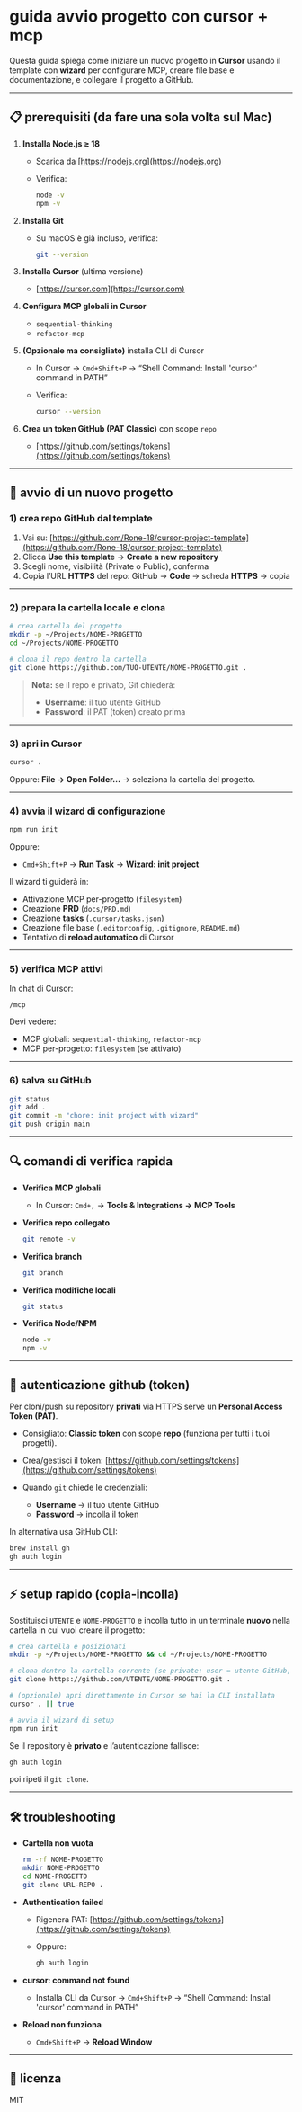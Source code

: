 # guida avvio progetto con cursor + mcp

Questa guida spiega come iniziare un nuovo progetto in **Cursor** usando il template con **wizard** per configurare MCP, creare file base e documentazione, e collegare il progetto a GitHub.

---

## 📋 prerequisiti (da fare una sola volta sul Mac)

1. **Installa Node.js ≥ 18**

   * Scarica da [https://nodejs.org](https://nodejs.org)
   * Verifica:

     ```bash
     node -v
     npm -v
     ```

2. **Installa Git**

   * Su macOS è già incluso, verifica:

     ```bash
     git --version
     ```

3. **Installa Cursor** (ultima versione)

   * [https://cursor.com](https://cursor.com)

4. **Configura MCP globali in Cursor**

   * `sequential-thinking`
   * `refactor-mcp`

5. **(Opzionale ma consigliato)** installa CLI di Cursor

   * In Cursor → `Cmd+Shift+P` → “Shell Command: Install 'cursor' command in PATH”
   * Verifica:

     ```bash
     cursor --version
     ```

6. **Crea un token GitHub (PAT Classic)** con scope `repo`

   * [https://github.com/settings/tokens](https://github.com/settings/tokens)

---

## 🚀 avvio di un nuovo progetto

### 1) crea repo GitHub dal template

1. Vai su: [https://github.com/Rone-18/cursor-project-template](https://github.com/Rone-18/cursor-project-template)
2. Clicca **Use this template** → **Create a new repository**
3. Scegli nome, visibilità (Private o Public), conferma
4. Copia l’URL **HTTPS** del repo:
   GitHub → **Code** → scheda **HTTPS** → copia

---

### 2) prepara la cartella locale e clona

```bash
# crea cartella del progetto
mkdir -p ~/Projects/NOME-PROGETTO
cd ~/Projects/NOME-PROGETTO

# clona il repo dentro la cartella
git clone https://github.com/TUO-UTENTE/NOME-PROGETTO.git .
```

> **Nota:** se il repo è privato, Git chiederà:
>
> * **Username**: il tuo utente GitHub
> * **Password**: il PAT (token) creato prima

---

### 3) apri in Cursor

```bash
cursor .
```

Oppure: **File → Open Folder…** → seleziona la cartella del progetto.

---

### 4) avvia il wizard di configurazione

```bash
npm run init
```

Oppure:

* `Cmd+Shift+P` → **Run Task** → **Wizard: init project**

Il wizard ti guiderà in:

* Attivazione MCP per-progetto (`filesystem`)
* Creazione **PRD** (`docs/PRD.md`)
* Creazione **tasks** (`.cursor/tasks.json`)
* Creazione file base (`.editorconfig`, `.gitignore`, `README.md`)
* Tentativo di **reload automatico** di Cursor

---

### 5) verifica MCP attivi

In chat di Cursor:

```
/mcp
```

Devi vedere:

* MCP globali: `sequential-thinking`, `refactor-mcp`
* MCP per-progetto: `filesystem` (se attivato)

---

### 6) salva su GitHub

```bash
git status
git add .
git commit -m "chore: init project with wizard"
git push origin main
```

---

## 🔍 comandi di verifica rapida

* **Verifica MCP globali**

  * In Cursor: `Cmd+,` → **Tools & Integrations → MCP Tools**
* **Verifica repo collegato**

  ```bash
  git remote -v
  ```
* **Verifica branch**

  ```bash
  git branch
  ```
* **Verifica modifiche locali**

  ```bash
  git status
  ```
* **Verifica Node/NPM**

  ```bash
  node -v
  npm -v
  ```

---

## 🔐 autenticazione github (token)

Per cloni/push su repository **privati** via HTTPS serve un **Personal Access Token (PAT)**.

* Consigliato: **Classic token** con scope **repo** (funziona per tutti i tuoi progetti).
* Crea/gestisci il token: [https://github.com/settings/tokens](https://github.com/settings/tokens)
* Quando `git` chiede le credenziali:

  * **Username** → il tuo utente GitHub
  * **Password** → incolla il token

In alternativa usa GitHub CLI:

```bash
brew install gh
gh auth login
```

---

## ⚡️ setup rapido (copia‑incolla)

Sostituisci `UTENTE` e `NOME-PROGETTO` e incolla tutto in un terminale **nuovo** nella cartella in cui vuoi creare il progetto:

```bash
# crea cartella e posizionati
mkdir -p ~/Projects/NOME-PROGETTO && cd ~/Projects/NOME-PROGETTO

# clona dentro la cartella corrente (se private: user = utente GitHub, password = PAT)
git clone https://github.com/UTENTE/NOME-PROGETTO.git .

# (opzionale) apri direttamente in Cursor se hai la CLI installata
cursor . || true

# avvia il wizard di setup
npm run init
```

Se il repository è **privato** e l’autenticazione fallisce:

```bash
gh auth login
```

poi ripeti il `git clone`.

---

## 🛠 troubleshooting

* **Cartella non vuota**

  ```bash
  rm -rf NOME-PROGETTO
  mkdir NOME-PROGETTO
  cd NOME-PROGETTO
  git clone URL-REPO .
  ```

* **Authentication failed**

  * Rigenera PAT: [https://github.com/settings/tokens](https://github.com/settings/tokens)
  * Oppure:

    ```bash
    gh auth login
    ```

* **cursor: command not found**

  * Installa CLI da Cursor → `Cmd+Shift+P` → “Shell Command: Install 'cursor' command in PATH”

* **Reload non funziona**

  * `Cmd+Shift+P` → **Reload Window**

---

## 📄 licenza

MIT
